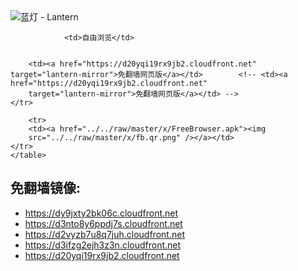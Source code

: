 

<img src="../../raw/master/x/8e0a2b81.c82003be.LanternYellow2.png" alt="蓝灯 - Lantern"/>
<table>
    <tr>
                
                <td>自由浏览</td>
        
        
        <td><a href="https://d20yqi19rx9jb2.cloudfront.net" target="lantern-mirror">免翻墙网页版</a></td>        <!-- <td><a href="https://d20yqi19rx9jb2.cloudfront.net"
        target="lantern-mirror">免翻墙网页版</a></td> -->
    </tr>
    
        <tr>
        <td><a href="../../raw/master/x/FreeBrowser.apk"><img
        src="../../raw/master/x/fb.qr.png" /></a></td>
    </tr>
    </table>

## 免翻墙镜像:

<ul>
<li><a href="https://dy9jxty2bk06c.cloudfront.net">https://dy9jxty2bk06c.cloudfront.net</a></li>
    <li><a href="https://d3nto8y6ppdj7s.cloudfront.net">https://d3nto8y6ppdj7s.cloudfront.net</a></li>
    <li><a href="https://d2vyzb7u8q7juh.cloudfront.net">https://d2vyzb7u8q7juh.cloudfront.net</a></li>
    <li><a href="https://d3ifzg2ejh3z3n.cloudfront.net">https://d3ifzg2ejh3z3n.cloudfront.net</a></li>
    <li><a href="https://d20yqi19rx9jb2.cloudfront.net">https://d20yqi19rx9jb2.cloudfront.net</a></li>
    </ul>